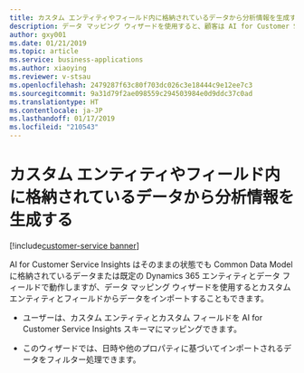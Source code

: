 ```yaml
---
title: カスタム エンティティやフィールド内に格納されているデータから分析情報を生成する
description: データ マッピング ウィザードを使用すると、顧客は AI for Customer Service Insights 用のカスタム エンティティやカスタム フィールドからデータをインポートして、すべての分析情報を生成することができます。
author: gxy001
ms.date: 01/21/2019
ms.topic: article
ms.service: business-applications
ms.author: xiaoying
ms.reviewer: v-stsau
ms.openlocfilehash: 2479287f63c80f703dc026c3e18444c9e12ee7c3
ms.sourcegitcommit: 9a31d79f2ae098559c294503984e0d9ddc37c0ad
ms.translationtype: HT
ms.contentlocale: ja-JP
ms.lasthandoff: 01/17/2019
ms.locfileid: "210543"
---
```

# <a name="generate-insights-from-data-stored-in-custom-entities-and-fields"></a>カスタム エンティティやフィールド内に格納されているデータから分析情報を生成する
[!include[customer-service banner](../../../includes/customer-service.md)]


AI for Customer Service Insights はそのままの状態でも Common Data Model に格納されているデータまたは既定の Dynamics 365 エンティティとデータ フィールドで動作しますが、データ マッピング ウィザードを使用するとカスタム エンティティとフィールドからデータをインポートすることもできます。

- ユーザーは、カスタム エンティティとカスタム フィールドを AI for Customer Service Insights スキーマにマッピングできます。

- このウィザードでは、日時や他のプロパティに基づいてインポートされるデータをフィルター処理できます。
